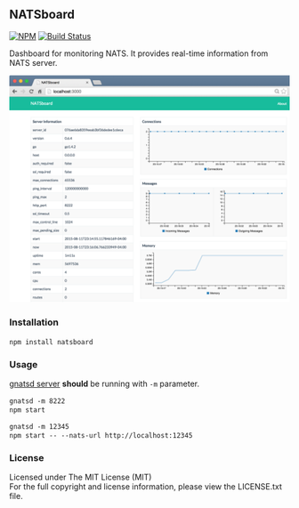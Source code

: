 ## NATSboard

[![NPM][npm-image]][npm-url] [![Build Status][travis-image]][travis-url]

Dashboard for monitoring NATS. It provides real-time information from NATS server.

![docker-vmi-builder.sh](public/img/ss-natsboard-1.png)

### Installation

```
npm install natsboard
```

### Usage

[gnatsd server](http://nats.io/download/) **should** be running with `-m` parameter.

```
gnatsd -m 8222
npm start
```
```
gnatsd -m 12345
npm start -- --nats-url http://localhost:12345
```

### License

Licensed under The MIT License (MIT)  
For the full copyright and license information, please view the LICENSE.txt file.

[npm-url]: http://npmjs.org/package/natsboard
[npm-image]: https://badge.fury.io/js/natsboard.png

[travis-url]: https://travis-ci.org/cmfatih/natsboard
[travis-image]: https://travis-ci.org/cmfatih/natsboard.svg?branch=master